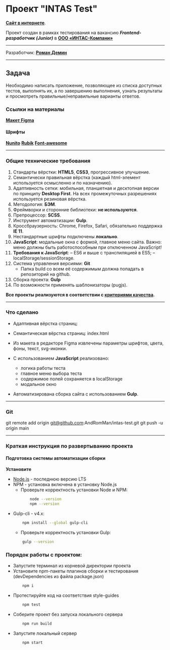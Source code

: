 # Проект "INTAS Test"

**[Сайт в интернете](https://demindesign.ru/intas/)**.

Проект создан в рамках тестирования на вакансию ***Frontend-разработчик (Junior)*** в **[ООО «ИНТАС-Компани»](http://intas-company.com/)**


* * *
Разработчик: **[Роман Демин](https://htmlacademy.ru/profile/id219593)**

*** 
## Задача
Необходимо написать приложение, позволяющее из списка доступных тестов, выполнять их, а по завершению выполнения, узнать результаты и просмотреть правильные/неправильные варианты ответов.

### Ссылки на материалы

**[Макет Figma](https://www.figma.com/file/VEinFefloRRLrI9G50BUFQ/Intas-test?node-id=0%3A1)**

#### Шрифты
**[Nunito](https://fonts.google.com/specimen/Nunito)**
**[Rubik](https://fonts.google.com/specimen/Rubik)**
**[Font-awesome](https://cdnjs.com/libraries/font-awesome)**


* * *
### Общие технические требования

1. Стандарты вёрстки: **HTML5**, **CSS3**, прогрессивное улучшение.
2. Семантически правильная вёрстка (каждый html-элемент используется осмысленно и по назначению).
3. Адаптивность сетки: мобильная, планшетная и десктопная версии по принципу **Desktop First**.
На всех промежуточных разрешениях используется резиновая вёрстка.
4. Методология: **БЭМ**.
5. Фреймворки и сторонние библиотеки: **не используются**.
6. Препроцессор: **SCSS**.
7. Инструмент автоматизации: **Gulp**.
8. Кроссбраузерность: Chrome, Firefox, Safari, обязательно поддержка **IE 11**.
9. Нестандартные шрифты подключены **локально**.
10. **JavaScript**: модальные окна с формой, главное меню сайта. Важно: меню должны быть работоспособным при отключенном JavaScript!
11. **Требования к JavaScript**:
– ES6 и выше с транспиляцией в ES5;
– localStorage/sessionStorage.
12. Система управления версиями: **Git**
    * Папка build со всем её содержимым должна попадать в репозиторий на github.
13. Сборка проекта: **Gulp**
14. По возможности применять шаблонизаторы (pugjs).

**Все проекты реализуются в соответствии с [критериями качества](https://www.notion.so/3-eec24ee0d0fd44a6b69562df857f15b1).**

* * *
### Что сделано

* Адаптивная вёрстка страниц: 
* Семантическая вёрстка страниц: index.html
* Из макета в редакторе Figma извлечены параметры шрифтов, цвета, фоны, текст, svg-иконки.
* C использованием **JavaScript** реализовано:
  - логика работы теста
  - главное меню выбора теста
  - содержимое полей сохраняется в localStorage
  - модальное окно

* Автоматизирована сборка сайта с использованием **Gulp**.

***
### Git

git remote add origin git@github.com:AndRomMan/intas-test.git
git push -u origin main

* * *
### Краткая инструкция по развертыванию проекта

#### Подготовка системы автоматизации сборки

**Установите**
  * [Node.js](https://nodejs.org/ru/) - последнюю версию LTS
  * NPM - установка включена в установку Node.js
    * Проверьте корректность установки Node и NPM:
        ```bash
            node --version
            npm --version
        ```
  * Gulp-cli - v4.x: 
    ```bash
        npm install --global gulp-cli
    ```
    * Проверьте корректность установки Gulp:
    ```bash
        gulp --version
    ```

### Порядок работы с проектом:
* Запустите терминал из корневой директории проекта
* Установите npm-пакеты плагинов сборки и тестирования (devDependencies из файла package.json) 
  ```bash
      npm i
  ```
* Протестируйте код на соответствия style-guides
  ```bash 
      npm test
  ```
* Соберите проект без запуска локального сервера
  ```bash
      npm run build
  ```
* Запустите локальный сервер
  ```bash
      npm start
  ```
